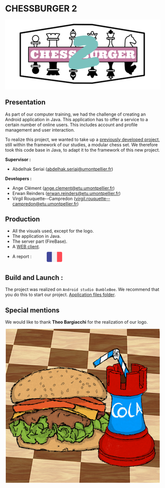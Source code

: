 # CHESSBURGER __2__

<p align="center">
<img align="center" src="./presentations/logo_chessburger_2.png"/>
</p>

## Presentation
As part of our computer training, we had the challenge of creating an Android application in Java. This application has to offer a service to a certain number of online users. This includes account and profile management and user interaction.

To realize this project, we wanted to take up a [previously developed project](https://github.com/virgil-rouquettecampredon/PROJET-TERL3), still within the framework of our studies, a modular chess set. We therefore took this code base in Java, to adapt it to the framework of this new project.

<b>Supervisor :</b>     
-  Abdelhak Seriai (abdelhak.seriai@umontpellier.fr) 

<b>Developers :</b>
- Ange Clément (ange.clement@etu.umontpellier.fr) 
- Erwan Reinders (erwan.reinders@etu.umontpellier.fr)
- Virgil Rouquette--Campredon (virgil.rouquette--campredon@etu.umontpellier.fr) 


## Production
- All the visuals used, except for the logo.
- The application in Java.
- The server part (FireBase).
- A [WEB client](https://github.com/virgil-rouquettecampredon/ChessBurger2_Web_Client).
- A report :  &emsp;&emsp;&emsp;
[<img align="center" src="./presentations/french.png" width="50" height="50"/>](./presentations/Rapport_Mobile_CLEMENT_REINDERS_ROUQUETTE--CAMPREDON.pdf)

## Build and Launch : 
The project was realized on `Android studio BumbleBee`. We recommend that you do this to start our project.
[Application files folder](https://github.com/virgil-rouquettecampredon/ProjetMobile/tree/master/app/src/main).

## Special mentions
We would like to thank __Theo Bargiacchi__ for the realization of our logo.


<p align="center">
<img align="center" src="./presentations/logo.png" width="500" height="500"/>
</p>
